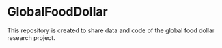 # GlobalFoodDollar
This repository is created to share data and code of the global food dollar research project.
